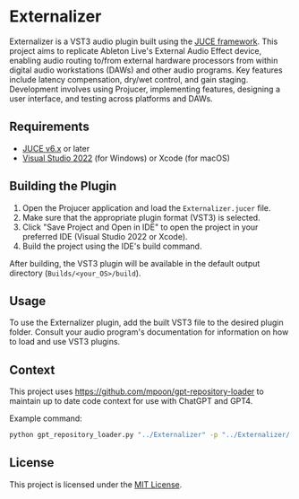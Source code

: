 # Externalizer

Externalizer is a VST3 audio plugin built using the [JUCE framework](https://juce.com/). This project aims to replicate Ableton Live's External Audio Effect device, enabling audio routing to/from external hardware processors from within digital audio workstations (DAWs) and other audio programs. Key features include latency compensation, dry/wet control, and gain staging. Development involves using Projucer, implementing features, designing a user interface, and testing across platforms and DAWs.

## Requirements

- [JUCE v6.x](https://juce.com/get-juce/download) or later
- [Visual Studio 2022](https://visualstudio.microsoft.com/vs/) (for Windows) or Xcode (for macOS)

## Building the Plugin

1. Open the Projucer application and load the `Externalizer.jucer` file.
2. Make sure that the appropriate plugin format (VST3) is selected.
3. Click "Save Project and Open in IDE" to open the project in your preferred IDE (Visual Studio 2022 or Xcode).
4. Build the project using the IDE's build command.

After building, the VST3 plugin will be available in the default output directory (`Builds/<your_OS>/build`).

## Usage

To use the Externalizer plugin, add the built VST3 file to the desired plugin folder. Consult your audio program's documentation for information on how to load and use VST3 plugins.

## Context

This project uses <https://github.com/mpoon/gpt-repository-loader> to maintain up to date code context for use with ChatGPT and GPT4.

Example command:

```bash
python gpt_repository_loader.py "../Externalizer" -p "../Externalizer/.preamble" -o "../Externalizer/context.txt" -t 2048 -m 10
```

## License

This project is licensed under the [MIT License](https://opensource.org/licenses/MIT).
